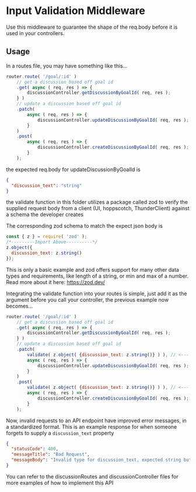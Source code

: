 # Input Validation Middleware

Use this middleware to guarantee the shape of the req.body before it is used in your controllers.

## Usage

In a routes file, you may have something like this...

```js
router.route( '/goal/:id' )
    // get a discussion based off goal id
    .get( async ( req, res ) => {
        discussionController.getDiscussionByGoalId( req, res );
    } )
    // update a discussion based off goal id
    .patch(  
        async ( req, res ) => { 
            discussionController.updateDiscussionByGoalId( req, res );
        } 
    )
    .post( 
        async ( req, res ) => {
            discussionController.createDiscussionByGoalId( req, res );
        } 
    );
```

the expected req.body for updateDiscussionByGoalId is
```json
{
  "discussion_text": "string"
}
```

the validate function in this folder utilizes a package called zod to verify the supplied request body from a client (UI, hoppscotch, ThunderClient) against a schema the developer creates

The corresponding zod schema to match the expect json body is
```js
const { z } = require( 'zod' );
/*---------Import Above----------*/
z.object({
  discussion_text: z.string()
});
```

This is only a basic example and zod offers support for many other data types and requirements, like length of a string, or min and max of a number. Read more about it here: https://zod.dev/

Integrating the validate function into your routes is simple, just add it as the argument before you call your controller, the previous example now becomes...

```js
router.route( '/goal/:id' )
    // get a discussion based off goal id
    .get( async ( req, res ) => {
        discussionController.getDiscussionByGoalId( req, res );
    } )
    // update a discussion based off goal id
    .patch( 
        validate( z.object( {discussion_text: z.string()} ) ), // <--- Here
        async ( req, res ) => { 
            discussionController.updateDiscussionByGoalId( req, res );
        } 
    )
    .post( 
        validate( z.object( {discussion_text: z.string()} ) ), // <--- and Here
        async ( req, res ) => {
            discussionController.createDiscussionByGoalId( req, res );
        } 
    );
```

Now, invalid requests to an API endpoint have improved error messages, in a standardized format. This is an example response for when someone forgets to supply a `discussion_text` property

```json
{
  "statusCode": 400,
  "messageTitle": "Bad Request",
  "messageBody": "Invalid type for discussion_text, expected string but got undefined"
}
```

You can refer to the discussionRoutes and discussionController files for more examples of how to implement this API